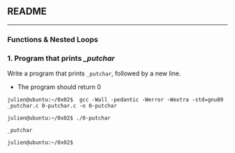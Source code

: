 ## README

---

### Functions & Nested Loops

### 1. Program that prints *_putchar*

Write a program that prints `_putchar`, followed by a new line.

* The program should return 0

```
julien@ubuntu:~/0x02$  gcc -Wall -pedantic -Werror -Wextra -std=gnu89 _putchar.c 0-putchar.c -o 0-putchar

julien@ubuntu:~/0x02$ ./0-putchar 

_putchar

julien@ubuntu:~/0x02$ 
```
